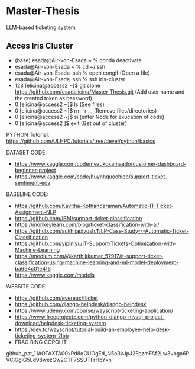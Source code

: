 # Master-Thesis
LLM-based ticketing system 

## Acces Iris Cluster

- (base) esada@Air-von-Esada ~ % conda deactivate
- esada@Air-von-Esada ~ % cd ~/.ssh
- esada@Air-von-Esada .ssh % open congif (Open a file)
- esada@Air-von-Esada .ssh % ssh iris-cluster
- 128 [elicina@access2 ~]$ git clone https://github.com/esadalicina/Master-Thesis.git
  (Add user name and the created token as password)
- 0 [elicina@access2 ~]$ ls (See files)
- 0 [elicina@access2 ~]$ rm -r ... (Remove files/directories)
- 0 [elicina@access2 ~]$ si (enter Node for exucation of code)
- 0 [elicina@access2 ]$ exit (Get out of cluster)

PYTHON Tutorial: https://github.com/ULHPC/tutorials/tree/devel/python/basics


DATASET CODE:
- https://www.kaggle.com/code/nezukokamaado/customer-dashboard-beginner-project
- https://www.kaggle.com/code/huynhquochiep/support-ticket-sentiment-eda

BASELINE CODE:
- https://github.com/Kavitha-Kothandaraman/Automatic-IT-Ticket-Assignment-NLP
- https://github.com/IBM/support-ticket-classification
- https://monkeylearn.com/blog/ticket-classification-with-ai/
- https://github.com/sukhijapiyush/NLP-Case-Study---Automatic-Ticket-Classification
- https://github.com/yipinlyu/IT-Support-Tickets-Optimization-with-Machine-Learning
- https://medium.com/@karthikkumar_57917/it-support-ticket-classification-using-machine-learning-and-ml-model-deployment-ba694c01e416
- https://www.kaggle.com/models

WEBSITE CODE:
- https://github.com/evereux/flicket
- https://github.com/django-helpdesk/django-helpdesk
- https://www.udemy.com/course/wayscript-ticketing-application/
- https://www.freeprojectz.com/python-django-mysql-project-download/helpdesk-ticketing-system
- https://dev.to/wayscript/tutorial-build-an-employee-help-desk-ticketing-system-2lbb
- FRAG BING COPOLIT

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


